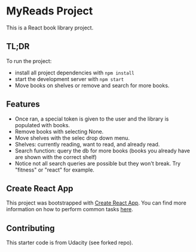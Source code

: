 # MyReads Project

This is a React book library project.

## TL;DR

To run the project:

- install all project dependencies with `npm install`
- start the development server with `npm start`
- Move books on shelves or remove and search for more books.

## Features

- Once ran, a special token is given to the user and the library is populated with books.
- Remove books with selecting None.
- Move shelves with the selec drop down menu.
- Shelves: currently reading, want to read, and already read.
- Search function: query the db for more books (books you already have are shown with the correct shelf)
- Notice not all search queries are possible but they won't break. Try "fitness" or "react" for example.

## Create React App

This project was bootstrapped with [Create React App](https://github.com/facebook/create-react-app). You can find more information on how to perform common tasks [here](https://github.com/facebook/create-react-app/blob/main/packages/cra-template/template/README.md).

## Contributing

This starter code is from Udacity (see forked repo).